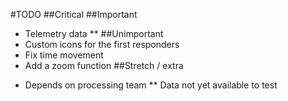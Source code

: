 #TODO
##Critical
##Important
- Telemetry data **
##Unimportant
- Custom icons for the first responders
- Fix time movement
- Add a zoom function
##Stretch / extra

* Depends on processing team
** Data not yet available to test
